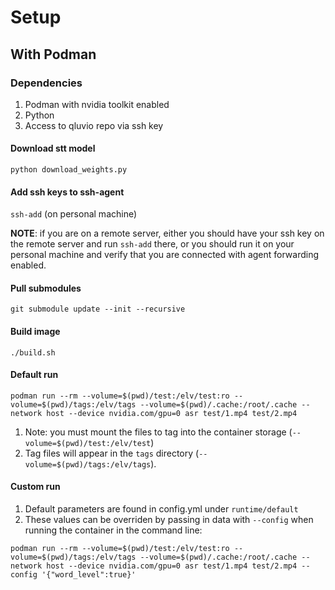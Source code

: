 # Setup

## With Podman

### Dependencies
1. Podman with nvidia toolkit enabled
2. Python
3. Access to qluvio repo via ssh key

#### Download stt model
`python download_weights.py`

#### Add ssh keys to ssh-agent
`ssh-add` (on personal machine)

**NOTE**: if you are on a remote server, either you should have your ssh key on the remote server and run `ssh-add` there, or you should run it on your personal machine and verify that you are connected with agent forwarding enabled.

#### Pull submodules
`git submodule update --init --recursive`

#### Build image
`./build.sh`

#### Default run
```
podman run --rm --volume=$(pwd)/test:/elv/test:ro --volume=$(pwd)/tags:/elv/tags --volume=$(pwd)/.cache:/root/.cache --network host --device nvidia.com/gpu=0 asr test/1.mp4 test/2.mp4
```

1. Note: you must mount the files to tag into the container storage (`--volume=$(pwd)/test:/elv/test`)
2. Tag files will appear in the `tags` directory (`--volume=$(pwd)/tags:/elv/tags`). 

#### Custom run

1. Default parameters are found in config.yml under `runtime/default`
2. These values can be overriden by passing in data with `--config` when running the container in the command line:

```
podman run --rm --volume=$(pwd)/test:/elv/test:ro --volume=$(pwd)/tags:/elv/tags --volume=$(pwd)/.cache:/root/.cache --network host --device nvidia.com/gpu=0 asr test/1.mp4 test/2.mp4 --config '{"word_level":true}'
```
